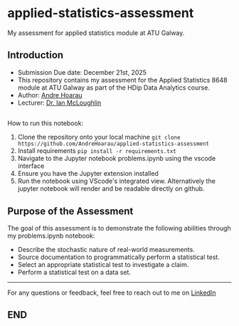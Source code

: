 # applied-statistics-assessment
My assessment for applied statistics module at ATU Galway.
## Introduction
* Submission Due date: December 21st, 2025
* This repository contains my assessment for the Applied Statistics 8648 module at ATU Galway as part of the HDip Data Analytics course.
* Author: [Andre Hoarau](https://github.com/AndreHoarau)
* Lecturer: [Dr. Ian McLoughlin](https://github.com/ianmcloughlin)
##
How to run this notebook: 
1. Clone the repository onto your local machine
`git clone https://github.com/AndreHoarau/applied-statistics-assessment `
2. Install requirements
`pip install -r requirements.txt`
3. Navigate to the Jupyter notebook problems.ipynb using the vscode interface
4. Ensure you have the Jupyter extension installed
5. Run the notebook using VScode's integrated view.
Alternatively the jupyter notebook will render and be readable directly on github.



## Purpose of the Assessment

The goal of this assessment is to demonstrate the following abilities through my problems.ipynb notebook:
- Describe the stochastic nature of real-world measurements.
- Source documentation to programmatically perform a statistical test.
- Select an appropriate statistical test to investigate a claim.
- Perform a statistical test on a data set.

---

For any questions or feedback, feel free to reach out to me on [LinkedIn](https://www.linkedin.com/in/andre-hoarau/)

## END